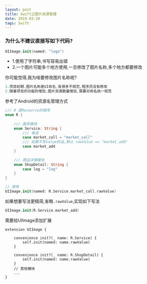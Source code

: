 ```yaml
---
layout: post
title: Swift之图片资源管理
date: 2019-03-20
tags: Swift
---
```



### 为什么不建议直接写如下代码?
```swift
UIImage.init(named: "logo")
```

- 1.使用了字符串,书写容易出错
- 2.一个图片可能多个地方使用,一旦修改了图片名称,多个地方都要修改

你可能觉得,我为啥要修改图片名称呢?

```swift
1.项目初期,图片名称是UI命名,有很多不规范,程序员没有修改
2.随着项目的功能的增加,图片资源数量增加,需要对命名统一规范
```

参考了Android的资源名管理方式
```swift
/// R 是Resource的缩写
enum R {
    
    /// 服务模块
    enum Service: String {
        /// 电话
        case market_call = "market_call"
        /// 如果不写value的话,默认 rawValue == "market_add"
        case market_add
    }
    
    /// 商品详情模块
    enum ShopDetail: String {
        case log = "log"
    }
}

// 使用
UIImage.init(named: R.Service.market_call.rawValue)
```

如果想要写法更精简,省略`.rawValue`,实现如下写法
```swift
UIImage.init(R.Service.market_add)
```

需要给UIImage添加扩展
```swif
extension UIImage {

    convenience init?(_ name: R.Service) {
        self.init(named: name.rawValue)
    }
    
    convenience init?(_ name: R.ShopDetail) {
        self.init(named: name.rawValue)
    }
    // 其他模块
    ...
}
```
